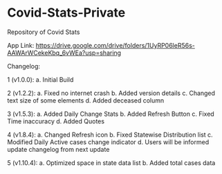 # Covid-Stats-Private
Repository of Covid Stats

App Link: https://drive.google.com/drive/folders/1UyRP06leR56s-AAWArWCekeKbq_6vWEa?usp=sharing

Changelog:

1 (v1.0.0): a. Initial Build

2 (v1.2.2): a. Fixed no internet crash
            b. Added version details
            c. Changed text size of some elements
            d. Added deceased column
            
            
3 (v1.5.3): a. Added Daily Change Stats
            b. Added Refresh Button
            c. Fixed Time inaccuracy
            d. Added Quotes
            

4 (v1.8.4): a. Changed Refresh icon
            b. Fixed Statewise Distribution list
            c. Modified Daily Active cases change indicator
            d. Users will be informed update changelog from next update
            
            
5 (v1.10.4): a. Optimized space in state data list
             b. Added total cases data

